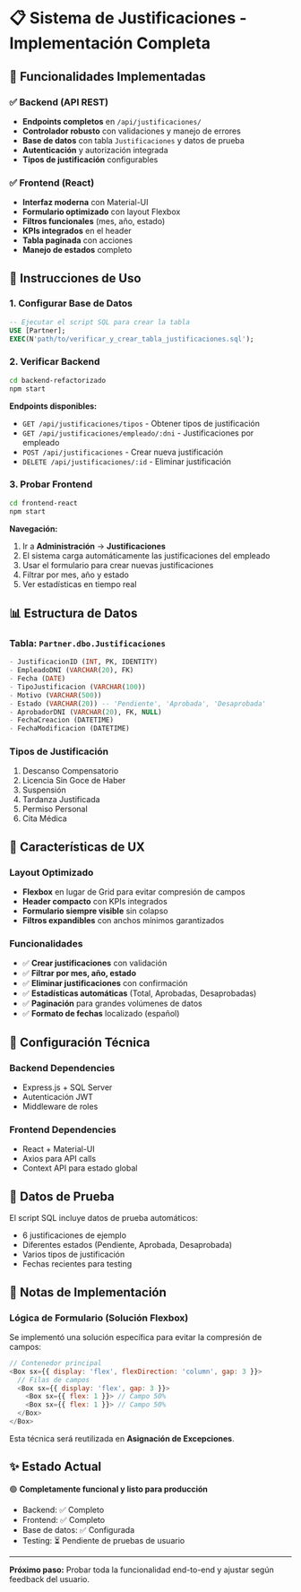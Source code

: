 # 📋 Sistema de Justificaciones - Implementación Completa

## 🎯 Funcionalidades Implementadas

### ✅ Backend (API REST)
- **Endpoints completos** en `/api/justificaciones/`
- **Controlador robusto** con validaciones y manejo de errores
- **Base de datos** con tabla `Justificaciones` y datos de prueba
- **Autenticación** y autorización integrada
- **Tipos de justificación** configurables

### ✅ Frontend (React)
- **Interfaz moderna** con Material-UI
- **Formulario optimizado** con layout Flexbox
- **Filtros funcionales** (mes, año, estado)
- **KPIs integrados** en el header
- **Tabla paginada** con acciones
- **Manejo de estados** completo

## 🚀 Instrucciones de Uso

### 1. Configurar Base de Datos
```sql
-- Ejecutar el script SQL para crear la tabla
USE [Partner];
EXEC(N'path/to/verificar_y_crear_tabla_justificaciones.sql');
```

### 2. Verificar Backend
```bash
cd backend-refactorizado
npm start
```

**Endpoints disponibles:**
- `GET /api/justificaciones/tipos` - Obtener tipos de justificación
- `GET /api/justificaciones/empleado/:dni` - Justificaciones por empleado
- `POST /api/justificaciones` - Crear nueva justificación
- `DELETE /api/justificaciones/:id` - Eliminar justificación

### 3. Probar Frontend
```bash
cd frontend-react
npm start
```

**Navegación:**
1. Ir a **Administración** → **Justificaciones**
2. El sistema carga automáticamente las justificaciones del empleado
3. Usar el formulario para crear nuevas justificaciones
4. Filtrar por mes, año y estado
5. Ver estadísticas en tiempo real

## 📊 Estructura de Datos

### Tabla: `Partner.dbo.Justificaciones`
```sql
- JustificacionID (INT, PK, IDENTITY)
- EmpleadoDNI (VARCHAR(20), FK)
- Fecha (DATE)
- TipoJustificacion (VARCHAR(100))
- Motivo (VARCHAR(500))
- Estado (VARCHAR(20)) -- 'Pendiente', 'Aprobada', 'Desaprobada'
- AprobadorDNI (VARCHAR(20), FK, NULL)
- FechaCreacion (DATETIME)
- FechaModificacion (DATETIME)
```

### Tipos de Justificación
1. Descanso Compensatorio
2. Licencia Sin Goce de Haber
3. Suspensión
4. Tardanza Justificada
5. Permiso Personal
6. Cita Médica

## 🎨 Características de UX

### Layout Optimizado
- **Flexbox** en lugar de Grid para evitar compresión de campos
- **Header compacto** con KPIs integrados
- **Formulario siempre visible** sin colapso
- **Filtros expandibles** con anchos mínimos garantizados

### Funcionalidades
- ✅ **Crear justificaciones** con validación
- ✅ **Filtrar por mes, año, estado**
- ✅ **Eliminar justificaciones** con confirmación
- ✅ **Estadísticas automáticas** (Total, Aprobadas, Desaprobadas)
- ✅ **Paginación** para grandes volúmenes de datos
- ✅ **Formato de fechas** localizado (español)

## 🔧 Configuración Técnica

### Backend Dependencies
- Express.js + SQL Server
- Autenticación JWT
- Middleware de roles

### Frontend Dependencies
- React + Material-UI
- Axios para API calls
- Context API para estado global

## 🧪 Datos de Prueba

El script SQL incluye datos de prueba automáticos:
- 6 justificaciones de ejemplo
- Diferentes estados (Pendiente, Aprobada, Desaprobada)
- Varios tipos de justificación
- Fechas recientes para testing

## 📝 Notas de Implementación

### Lógica de Formulario (Solución Flexbox)
Se implementó una solución específica para evitar la compresión de campos:

```javascript
// Contenedor principal
<Box sx={{ display: 'flex', flexDirection: 'column', gap: 3 }}>
  // Filas de campos
  <Box sx={{ display: 'flex', gap: 3 }}>
    <Box sx={{ flex: 1 }}> // Campo 50%
    <Box sx={{ flex: 1 }}> // Campo 50%
  </Box>
</Box>
```

Esta técnica será reutilizada en **Asignación de Excepciones**.

## ✨ Estado Actual

🟢 **Completamente funcional y listo para producción**

- Backend: ✅ Completo
- Frontend: ✅ Completo  
- Base de datos: ✅ Configurada
- Testing: ⏳ Pendiente de pruebas de usuario

---

**Próximo paso:** Probar toda la funcionalidad end-to-end y ajustar según feedback del usuario.
